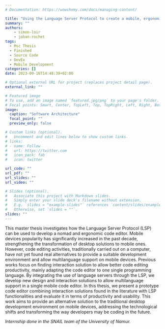 ```yaml
---
# Documentation: https://wowchemy.com/docs/managing-content/

title: "Using the Language Server Protocol to create a mobile, ergonomic code editor"
summary: ""
authors: 
    - simon-loir
    - johan-rochet
tags:
  - Msc Thesis
  - Finished
  - Source Code
  - DevEx
  - Mobile Development
categories: []
date: 2023-09-16T14:48:39+02:00

# Optional external URL for project (replaces project detail page).
external_link: ""

# Featured image
# To use, add an image named `featured.jpg/png` to your page's folder.
# Focal points: Smart, Center, TopLeft, Top, TopRight, Left, Right, BottomLeft, Bottom, BottomRight.
image:
  caption: "Software Architecture"
  focal_point: ""
  preview_only: false

# Custom links (optional).
#   Uncomment and edit lines below to show custom links.
# links:
# - name: Follow
#   url: https://twitter.com
#   icon_pack: fab
#   icon: twitter

url_code: ""
url_pdf: ""
url_slides: ""
url_video: ""

# Slides (optional).
#   Associate this project with Markdown slides.
#   Simply enter your slide deck's filename without extension.
#   E.g. `slides = "example-slides"` references `content/slides/example-slides.md`.
#   Otherwise, set `slides = ""`.
slides: ""
---
```


This master thesis investigates how the Language Server Protocol (LSP) can be used to develop a nomad and ergonomic code editor. Mobile devices popularity has significantly increased in the past decade, strengthening the transformation of desktop solutions to mobile ones. However, code editing activities, traditionally carried out on a computer, have not yet found real alternatives to provide a suitable development environment and allow multilanguage support on mobile devices. Previous works focus on finding interaction solution to allow better code editing productivity, mainly adapting the code editor to one single programming language. By integrating the use of language servers through the LSP, we develop new design and interaction solutions to allow multilanguage support in a single mobile code editor. In this thesis, we present a prototype code editor combining interaction solutions found in the literature with LSP functionalities and evaluate it in terms of productivity and usability. This work aims to provide an alternative solution to the traditional desktop development environment on mobile devices, addressing the technological shifts and transforming the way developers may be coding in the future.

*Internship done in the SNAIL team of the University of Namur.*
